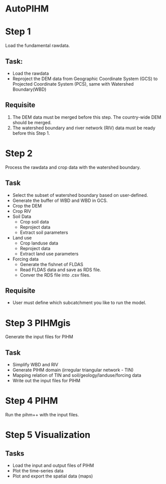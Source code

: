 # AutoPIHM

# Step 1
Load the fundamental rawdata.
## Task:
- Load the rawdata
- Reproject the DEM data from Geographic Coordinate System (GCS) to Projected Coordinate System (PCS), same with Watershed Boundary(WBD)
## Requisite
1. The DEM data must be merged before this step. The country-wide DEM should be merged.
1. The watershed boundary and river network (RIV) data must be ready before this Step 1.

# Step 2

Process the rawdata and crop data with the watershed boundary.

## Task
* Select the subset of watershed boundary based on user-defined.
* Generate the buffer of WBD and WBD in GCS.
* Crop the DEM
* Crop RIV
* Soil Data
    - Crop soil data
    - Reproject data
    - Extract soil parameters
* Land use
    - Crop landuse data
    - Reproject data
    - Extract land use parameters
* Forcing data
    - Generate the fishnet of FLDAS
    - Read FLDAS data and save as RDS file.
    - Conver the RDS file into .csv files.

## Requisite
- User must define which subcatchment you like to run the model.

# Step 3 PIHMgis
Generate the input files for PIHM

## Task
* Simplify WBD and RIV
* Generate PIHM domain (irregular triangular network - TIN)
* Mapping relation of TIN and soil/geology/landuse/forcing data
* Write out the input files for PIHM

# Step 4 PIHM
Run the pihm++ with the input files.

# Step 5 Visualization
## Tasks
* Load the input and output files of PIHM
* Plot the time-series data
* Plot and export the spatial data (maps)